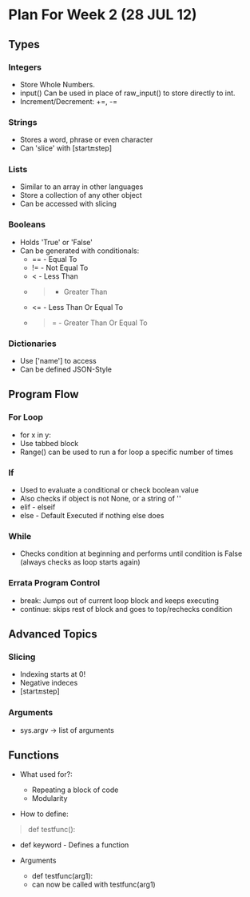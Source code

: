 Plan For Week 2 (28 JUL 12)
===========================
## Types ##
### Integers ###
- Store Whole Numbers.
- input() Can be used in place of raw_input() to store directly to int.
- Increment/Decrement: +=, -=

### Strings ###
- Stores a word, phrase or even character
- Can 'slice' with [start:end:step]

### Lists ###
- Similar to an array in other languages
- Store a collection of any other object
- Can be accessed with slicing

### Booleans ###
- Holds 'True' or 'False'
- Can be generated with conditionals:
  - == - Equal To
  - != - Not Equal To
  - < - Less Than
  - > - Greater Than
  - <= - Less Than Or Equal To
  - >= - Greater Than Or Equal To

### Dictionaries ###
- Use ['name'] to access
- Can be defined JSON-Style

## Program Flow ##
### For Loop ###
- for x in y:
- Use tabbed block
- Range() can be used to run a for loop a specific number of times

### If ###
- Used to evaluate a conditional or check boolean value
- Also checks if object is not None, or a string of ''
- elif - elseif
- else - Default Executed if nothing else does

### While ###
- Checks condition at beginning and performs until condition is False (always checks as loop starts again)

### Errata Program Control ###
- break: Jumps out of current loop block and keeps executing
- continue: skips rest of block and goes to top/rechecks condition

## Advanced Topics ##
### Slicing ###
- Indexing starts at 0!
- Negative indeces
- [start:end:step]

### Arguments ###
- sys.argv -> list of arguments

## Functions ##
- What used for?:
  - Repeating a block of code
  - Modularity

- How to define:

> def testfunc():
  
- def keyword - Defines a function

- Arguments
  - def testfunc(arg1):
  - can now be called with testfunc(arg1)